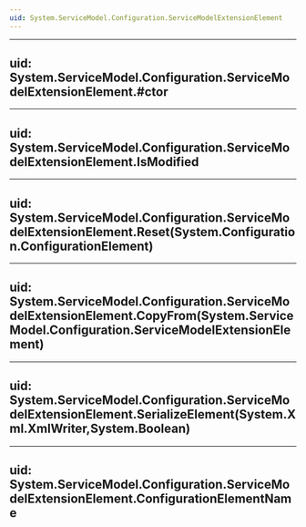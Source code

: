 ```yaml
---
uid: System.ServiceModel.Configuration.ServiceModelExtensionElement
---
```


---
uid: System.ServiceModel.Configuration.ServiceModelExtensionElement.#ctor
---

---
uid: System.ServiceModel.Configuration.ServiceModelExtensionElement.IsModified
---

---
uid: System.ServiceModel.Configuration.ServiceModelExtensionElement.Reset(System.Configuration.ConfigurationElement)
---

---
uid: System.ServiceModel.Configuration.ServiceModelExtensionElement.CopyFrom(System.ServiceModel.Configuration.ServiceModelExtensionElement)
---

---
uid: System.ServiceModel.Configuration.ServiceModelExtensionElement.SerializeElement(System.Xml.XmlWriter,System.Boolean)
---

---
uid: System.ServiceModel.Configuration.ServiceModelExtensionElement.ConfigurationElementName
---
